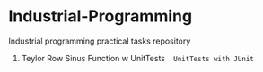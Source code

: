# Industrial-Programming
Industrial programming practical tasks repository
1. Teylor Row Sinus Function w UnitTests 
` ` `UnitTests with JUnit` ` `
